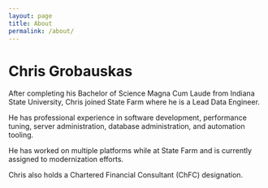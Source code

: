 ```yaml
---
layout: page
title: About
permalink: /about/
---
```


# Chris Grobauskas
After completing his Bachelor of Science Magna Cum Laude from Indiana State University, Chris joined State Farm where he is a Lead Data Engineer.

He has professional experience in software development, performance tuning, server administration, database administration, and automation tooling. 

He has worked on multiple platforms while at State Farm and is currently assigned to modernization efforts.

Chris also holds a Chartered Financial Consultant (ChFC) designation.